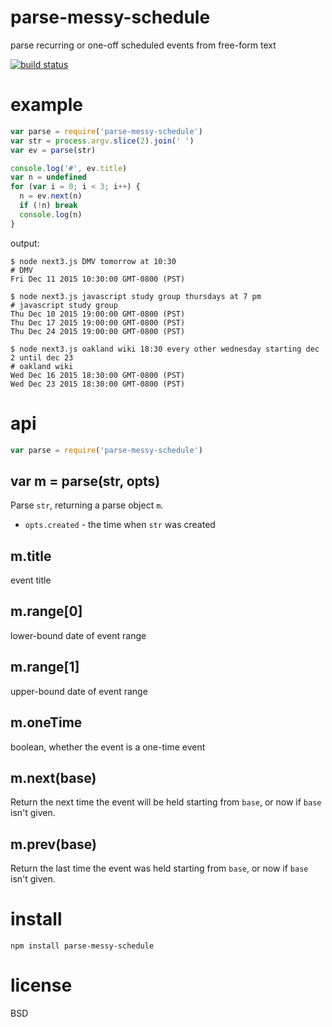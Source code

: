 # parse-messy-schedule

parse recurring or one-off scheduled events from free-form text

[![build status](https://travis-ci.org/substack/parse-messy-schedule.svg)](https://travis-ci.org/substack/parse-messy-schedule)

# example

``` js
var parse = require('parse-messy-schedule')
var str = process.argv.slice(2).join(' ')
var ev = parse(str)

console.log('#', ev.title)
var n = undefined
for (var i = 0; i < 3; i++) {
  n = ev.next(n)
  if (!n) break
  console.log(n)
}
```

output:

```
$ node next3.js DMV tomorrow at 10:30
# DMV
Fri Dec 11 2015 10:30:00 GMT-0800 (PST)
```

```
$ node next3.js javascript study group thursdays at 7 pm
# javascript study group
Thu Dec 10 2015 19:00:00 GMT-0800 (PST)
Thu Dec 17 2015 19:00:00 GMT-0800 (PST)
Thu Dec 24 2015 19:00:00 GMT-0800 (PST)
```

```
$ node next3.js oakland wiki 18:30 every other wednesday starting dec 2 until dec 23
# oakland wiki
Wed Dec 16 2015 18:30:00 GMT-0800 (PST)
Wed Dec 23 2015 18:30:00 GMT-0800 (PST)
```

# api

``` js
var parse = require('parse-messy-schedule')
```

## var m = parse(str, opts)

Parse `str`, returning a parse object `m`.

* `opts.created` - the time when `str` was created

## m.title

event title

## m.range[0]

lower-bound date of event range

## m.range[1]

upper-bound date of event range

## m.oneTime

boolean, whether the event is a one-time event

## m.next(base)

Return the next time the event will be held starting from `base`, or now if
`base` isn't given.

## m.prev(base)

Return the last time the event was held starting from `base`, or now if `base`
isn't given.

# install

```
npm install parse-messy-schedule
```

# license

BSD

